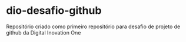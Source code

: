 # dio-desafio-github
Repositório criado como primeiro repositório para desafio de projeto de github da Digital Inovation One
